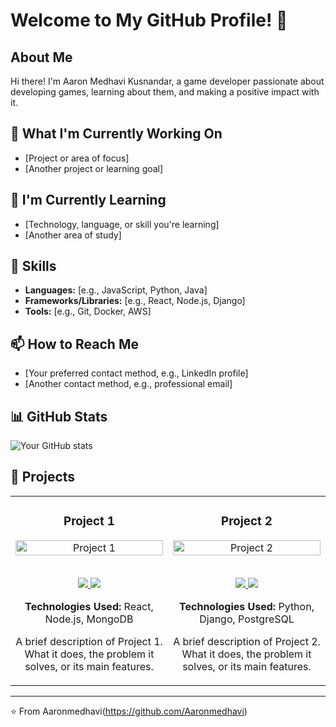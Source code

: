 # Welcome to My GitHub Profile! 👋

## About Me
Hi there! I'm Aaron Medhavi Kusnandar, a game developer passionate about developing games, learning about them, and making a positive impact with it. 

## 🔭 What I'm Currently Working On
- [Project or area of focus]
- [Another project or learning goal]

## 🌱 I'm Currently Learning
- [Technology, language, or skill you're learning]
- [Another area of study]

## 💼 Skills
- **Languages:** [e.g., JavaScript, Python, Java]
- **Frameworks/Libraries:** [e.g., React, Node.js, Django]
- **Tools:** [e.g., Git, Docker, AWS]

## 📫 How to Reach Me
- [Your preferred contact method, e.g., LinkedIn profile]
- [Another contact method, e.g., professional email]

## 📊 GitHub Stats
![Your GitHub stats](https://github-readme-stats.vercel.app/api?username=YourGitHubUsername&show_icons=true&theme=radical)

## 🚀 Projects
<div align="center">
  <table>
    <tr>
      <td width="50%">
        <h3 align="center">Project 1</h3>
        <div align="center">  
          <a href='https://github.com/YourUsername/Project1' target="_blank">
            <img src="https://github.com/YourUsername/Project1/raw/main/images/project1.png" alt="Project 1" width="100%" />
          </a>
          <br>
          <br>
          <p>
            <a href="https://github.com/YourUsername/Project1" target="_blank">
              <img src="https://img.shields.io/badge/Code-lightgrey?style=for-the-badge&logo=github"/>
            </a>  
            <a href="https://project1.com" target="_blank">
              <img src="https://img.shields.io/badge/Live-brightgreen?style=for-the-badge&logo=opensourceinitiative"/>
            </a>
          </p>
          <p><strong>Technologies Used:</strong> React, Node.js, MongoDB</p>
          <p>A brief description of Project 1. What it does, the problem it solves, or its main features.</p>
        </div>
      </td>
      <td width="50%">
        <h3 align="center">Project 2</h3>
        <div align="center">  
          <a href='https://github.com/YourUsername/Project2' target="_blank">
            <img src="https://github.com/YourUsername/Project2/raw/main/images/project2.png" alt="Project 2" width="100%" />
          </a>
          <br>
          <br>
          <p>
            <a href="https://github.com/YourUsername/Project2" target="_blank">
              <img src="https://img.shields.io/badge/Code-lightgrey?style=for-the-badge&logo=github"/>
            </a>  
            <a href="https://project2.com" target="_blank">
              <img src="https://img.shields.io/badge/Live-brightgreen?style=for-the-badge&logo=opensourceinitiative"/>
            </a>
          </p>
          <p><strong>Technologies Used:</strong> Python, Django, PostgreSQL</p>
          <p>A brief description of Project 2. What it does, the problem it solves, or its main features.</p>
        </div>
      </td>
    </tr>
  </table>
</div>

---

⭐️ From Aaronmedhavi(https://github.com/Aaronmedhavi)
